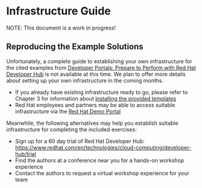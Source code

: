 # Infrastructure Guide

NOTE: This document is a work in progress!

## Reproducing the Example Solutions 
Unfortunately, a complete guide to establishing your own infrastructure for the cited examples from [Developer Portals: Prepare to Perform with Red Hat Developer Hub](https://developers.redhat.com/e-books/developer-portals) is not available at this time.  We plan to offer more details about setting up your own infrastructure in the coming months.

* If you already have existing infrastructure ready to go, please refer to Chapter 3 for information about [installing the provided templates](https://github.com/developer-hub-books/rhdh-book1-templates)
* Red Hat employees and partners may be able to access suitable infrastructure via the [Red Hat Demo Portal](https://demo.redhat.com)

Meanwhile, the following alternatives may help you establish suitable infrastructure for completing the included exercises:

* Sign up for a 60 day trial of Red Hat Developer Hub:
  https://www.redhat.com/en/technologies/cloud-computing/developer-hub/trial
* Find the authors at a conference near you for a hands-on workshop experience
* Contact the authors to request a virtual workshop experience for your team
